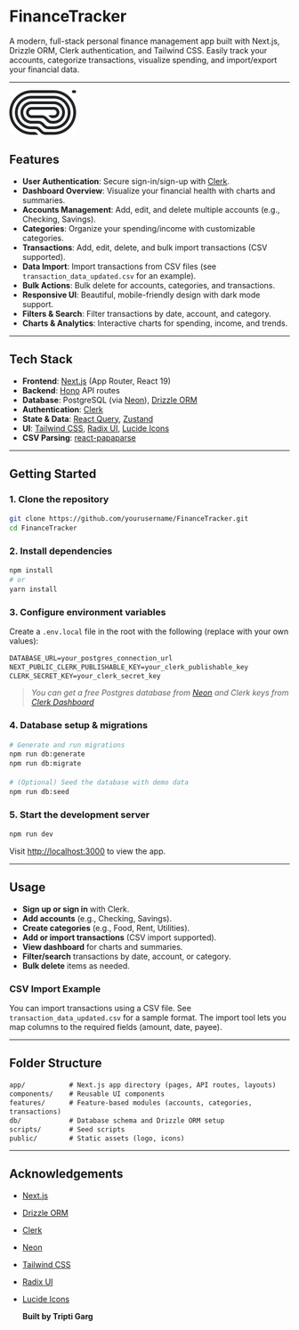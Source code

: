 # FinanceTracker

A modern, full-stack personal finance management app built with Next.js, Drizzle ORM, Clerk authentication, and Tailwind CSS. Easily track your accounts, categorize transactions, visualize spending, and import/export your financial data.

---

![FinanceTracker Logo](public/logo.svg)

## Features

- **User Authentication**: Secure sign-in/sign-up with [Clerk](https://clerk.com/).
- **Dashboard Overview**: Visualize your financial health with charts and summaries.
- **Accounts Management**: Add, edit, and delete multiple accounts (e.g., Checking, Savings).
- **Categories**: Organize your spending/income with customizable categories.
- **Transactions**: Add, edit, delete, and bulk import transactions (CSV supported).
- **Data Import**: Import transactions from CSV files (see `transaction_data_updated.csv` for an example).
- **Bulk Actions**: Bulk delete for accounts, categories, and transactions.
- **Responsive UI**: Beautiful, mobile-friendly design with dark mode support.
- **Filters & Search**: Filter transactions by date, account, and category.
- **Charts & Analytics**: Interactive charts for spending, income, and trends.

---

## Tech Stack

- **Frontend**: [Next.js](https://nextjs.org/) (App Router, React 19)
- **Backend**: [Hono](https://hono.dev/) API routes
- **Database**: PostgreSQL (via [Neon](https://neon.tech/)), [Drizzle ORM](https://orm.drizzle.team/)
- **Authentication**: [Clerk](https://clerk.com/)
- **State & Data**: [React Query](https://tanstack.com/query/latest), [Zustand](https://zustand-demo.pmnd.rs/)
- **UI**: [Tailwind CSS](https://tailwindcss.com/), [Radix UI](https://www.radix-ui.com/), [Lucide Icons](https://lucide.dev/)
- **CSV Parsing**: [react-papaparse](https://www.npmjs.com/package/react-papaparse)

---

## Getting Started

### 1. Clone the repository

```bash
git clone https://github.com/yourusername/FinanceTracker.git
cd FinanceTracker
```

### 2. Install dependencies

```bash
npm install
# or
yarn install
```

### 3. Configure environment variables

Create a `.env.local` file in the root with the following (replace with your own values):

```env
DATABASE_URL=your_postgres_connection_url
NEXT_PUBLIC_CLERK_PUBLISHABLE_KEY=your_clerk_publishable_key
CLERK_SECRET_KEY=your_clerk_secret_key
```

> _You can get a free Postgres database from [Neon](https://neon.tech/) and Clerk keys from [Clerk Dashboard](https://dashboard.clerk.com/)_

### 4. Database setup & migrations

```bash
# Generate and run migrations
npm run db:generate
npm run db:migrate

# (Optional) Seed the database with demo data
npm run db:seed
```

### 5. Start the development server

```bash
npm run dev
```

Visit [http://localhost:3000](http://localhost:3000) to view the app.

---

## Usage

- **Sign up or sign in** with Clerk.
- **Add accounts** (e.g., Checking, Savings).
- **Create categories** (e.g., Food, Rent, Utilities).
- **Add or import transactions** (CSV import supported).
- **View dashboard** for charts and summaries.
- **Filter/search** transactions by date, account, or category.
- **Bulk delete** items as needed.

### CSV Import Example

You can import transactions using a CSV file. See `transaction_data_updated.csv` for a sample format. The import tool lets you map columns to the required fields (amount, date, payee).

---

## Folder Structure

```
app/           # Next.js app directory (pages, API routes, layouts)
components/    # Reusable UI components
features/      # Feature-based modules (accounts, categories, transactions)
db/            # Database schema and Drizzle ORM setup
scripts/       # Seed scripts
public/        # Static assets (logo, icons)
```

---

## Acknowledgements

- [Next.js](https://nextjs.org/)
- [Drizzle ORM](https://orm.drizzle.team/)
- [Clerk](https://clerk.com/)
- [Neon](https://neon.tech/)
- [Tailwind CSS](https://tailwindcss.com/)
- [Radix UI](https://www.radix-ui.com/)
- [Lucide Icons](https://lucide.dev/)

  **Built by Tripti Garg**
